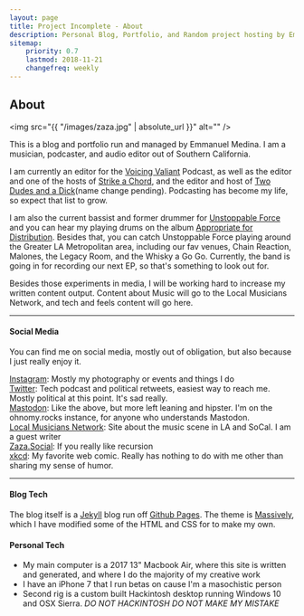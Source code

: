 ```yaml
---
layout: page
title: Project Incomplete - About
description: Personal Blog, Portfolio, and Random project hosting by Emmanuel Medina
sitemap:
    priority: 0.7
    lastmod: 2018-11-21
    changefreq: weekly
---
```

## About

<span class="image left"><img src="{{ "/images/zaza.jpg" | absolute_url }}" alt="" /></span>

<!-- ![I have to post an image of me... don't judge](/images/zaza.jpg "Me the Musician... I guess") -->

This is a blog and portfolio run and managed by Emmanuel Medina. I am a musician, podcaster, and audio editor out of Southern California.

I am currently an editor for the [Voicing Valiant](https://anchor.fm/voicingvaliant) Podcast, as well as the editor and one of the hosts of [Strike a Chord](https://localmusicnet.wordpress.com/strike-a-chord/), and the editor and host of [Two Dudes and a Dick](https://anchor.fm/two-dudes)(name change pending). Podcasting has become my life, so expect that list to grow.

I am also the current bassist and former drummer for [Unstoppable Force](http://unstoppableforce.band) and you can hear my playing drums on the album [Appropriate for Distribution](https://open.spotify.com/album/5XHoS0RDHw5M5Bl8pMIZ07?si=JZvXcc3URuKIJ7dSWK_7qg). Besides that, you can catch Unstoppable Force playing around the Greater LA Metropolitan area, including our fav venues, Chain Reaction, Malones, the Legacy Room, and the Whisky a Go Go. Currently, the band is going in for recording our next EP, so that's something to look out for.



<!---### Content is Important--->
<div class="box">
  <p>
  Besides those experiments in media, I will be working hard to increase my written content output. Content about Music will go to the Local Musicians Network, and tech and feels content will go here.
  </p>
</div>

<!--span class="image left"><img src="{{ "/images/pic05.jpg" | absolute_url }}" alt="" /></span-->

---

#### Social Media

You can find me on social media, mostly out of obligation, but also because I just really enjoy it.

[Instagram](https://www.instagram.com/zazathebassist/): Mostly my photography or events and things I do
<br>
[Twitter](https://twitter.com/zazathebassist): Tech podcast and political retweets, easiest way to reach me. Mostly political at this point. It's sad really.
<br>
[Mastodon](https://ohnomy.rocks/@zaza): Like the above, but more left leaning and hipster. I'm on the ohnomy.rocks instance, for anyone who understands Mastodon.
<br>
[Local Musicians Network](https://localmusicnet.wordpress.com/): Site about the music scene in LA and SoCal. I am a guest writer
<br>
[Zaza.Social](http://zaza.social): If you really like recursion
<br>
[xkcd](https://xkcd.com): My favorite web comic. Really has nothing to do with me other than sharing my sense of humor.

---

#### Blog Tech

The blog itself is a [Jekyll](https://jekyllrb.com) blog run off [Github Pages](https://pages.github.com). The theme is [Massively](https://github.com/iwiedenm/jekyll-theme-massively-src), which I have modified some of the HTML and CSS for to make my own.

#### Personal Tech

- My main computer is a 2017 13" Macbook Air, where this site is written and generated, and where I do the majority of my creative work
- I have an iPhone 7 that I run betas on cause I'm a masochistic person
- Second rig is a custom built Hackintosh desktop running Windows 10 and OSX Sierra. *DO NOT HACKINTOSH DO NOT MAKE MY MISTAKE*
